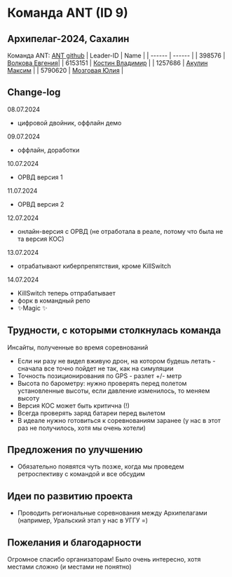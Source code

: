 # Команда ANT (ID 9)

## Архипелаг-2024, Сахалин
Команда ANT: [ANT github](https://github.com/ATNtech)
| Leader-ID | Name |
| ------ | ------ |
| 398576 | [Волкова Евгения](https://github.com/gtariell)|
| 6153151 | [Костин Владимир](https://github.com/St1nk0) |
| 1257686 | [Акулин Максим](https://github.com/Max297) |
| 5790620 | [Мозговая Юлия](https://github.com/muv11) |

## Change-log

08.07.2024
- цифровой двойник, оффлайн демо

09.07.2024
- оффлайн, доработки

10.07.2024
- ОРВД версия 1

11.07.2024
- ОРВД версия 2

12.07.2024
- онлайн-версия с ОРВД (не отработала в реале, потому что была не та версия КОС)

13.07.2024
- отрабатывают киберпрепятствия, кроме KillSwitch

14.07.2024 
- KillSwitch теперь отпрабатывает
- форк в командный репо
- ✨Magic ✨

## Трудности, с которыми столкнулась команда
Инсайты, полученные во время соревнований 
- Если ни разу не видел вживую дрон, на котором будешь летать - сначала все точно пойдет не так, как на симуляции
- Точность позиционирования по GPS - разлет +/- метр
- Высота по барометру: нужно проверять перед полетом установленные высоты, если давление изменилось, то меняем высоту
- Версия КОС может быть критична (!)
- Всегда проверять заряд батареи перед вылетом
- В идеале нужно готовиться к соревнованиям заранее (у нас в этот раз не получилось, хотя мы очень хотели)

## Предложения по улучшению

- Обязательно появятся чуть позже, когда мы проведем ретроспективу с командой и все обсудим

## Идеи по развитию проекта
- Проводить региональные соревнования между Архипелагами (например, Уральский этап у нас в УГГУ =)


## Пожелания и благодарности
Огромное спасибо организаторам! Было очень интересно, хотя местами сложно (и местами не понятно) 





